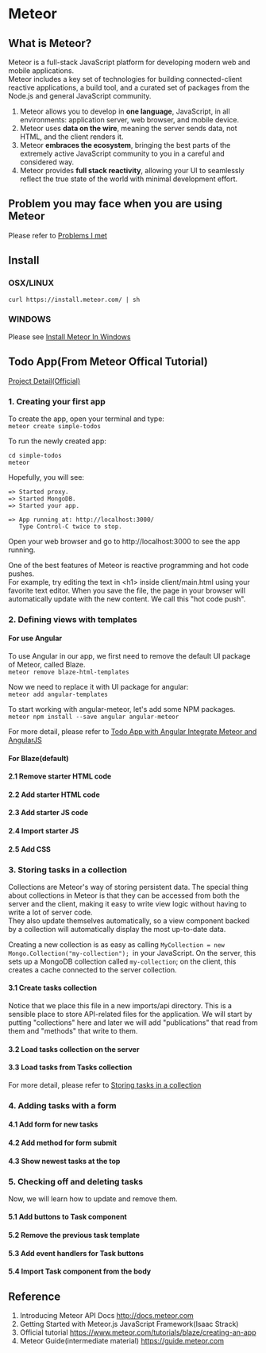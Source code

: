 # Meteor

## What is Meteor?
Meteor is a full-stack JavaScript platform for developing modern web and mobile applications.   
Meteor includes a key set of technologies for building connected-client reactive applications, a build tool, and a curated set of packages from the Node.js and general JavaScript community.
1. Meteor allows you to develop in **one language**, JavaScript, in all environments: application server, web browser, and mobile device.  
2. Meteor uses **data on the wire**, meaning the server sends data, not HTML, and the client renders it.  
3. Meteor **embraces the ecosystem**, bringing the best parts of the extremely active JavaScript community to you in a careful and considered way.  
4. Meteor provides **full stack reactivity**, allowing your UI to seamlessly reflect the true state of the world with minimal development effort.  

## Problem you may face when you are using Meteor
Please refer to [Problems I met](https://github.com/PepperGo/WebTechnologies/blob/master/Framework/Meteor/Problems.md)

## Install
### OSX/LINUX  
```curl https://install.meteor.com/ | sh```

### WINDOWS  
Please see [Install Meteor In Windows](https://github.com/PepperGo/WebTechnologies/blob/master/Framework/Meteor/InstallInWindows.md)

##  Todo App(From Meteor Offical Tutorial) 
[Project Detail(Official)](https://github.com/meteor/simple-todos-angular)
### 1. Creating your first app  
To create the app, open your terminal and type:  
```meteor create simple-todos```

To run the newly created app:  
```
cd simple-todos
meteor
```
Hopefully, you will see:
```
=> Started proxy.
=> Started MongoDB.
=> Started your app.

=> App running at: http://localhost:3000/
   Type Control-C twice to stop.
```

Open your web browser and go to http://localhost:3000 to see the app running.  

One of the best features of Meteor is reactive programming and hot code pushes.  
For example, try editing the text in \<h1\> inside client\/main.html using your favorite text editor. When you save the file, the page in your browser will automatically update with the new content. We call this "hot code push".  


### 2. Defining views with templates
#### For use Angular
To use Angular in our app, we first need to remove the default UI package of Meteor, called Blaze.  
```meteor remove blaze-html-templates```  

Now we need to replace it with UI package for angular:  
```meteor add angular-templates```  

To start working with angular-meteor, let's add some NPM packages.  
```meteor npm install --save angular angular-meteor```   

For more detail, please refer to [Todo App with Angular Integrate Meteor and AngularJS](https://www.meteor.com/tutorials/angular/creating-an-app)

#### For Blaze(default)
#### 2.1 Remove starter HTML code

#### 2.2 Add starter HTML code

#### 2.3 Add starter JS code

#### 2.4 Import starter JS

#### 2.5 Add CSS

### 3. Storing tasks in a collection
Collections are Meteor's way of storing persistent data. The special thing about collections in Meteor is that they can be accessed from both the server and the client, making it easy to write view logic without having to write a lot of server code.   
They also update themselves automatically, so a view component backed by a collection will automatically display the most up-to-date data.  

Creating a new collection is as easy as calling ```MyCollection = new Mongo.Collection("my-collection"); ```in your JavaScript. 
On the server, this sets up a MongoDB collection called ```my-collection```; on the client, this creates a cache connected to the server collection. 
#### 3.1 Create tasks collection
Notice that we place this file in a new imports/api directory. This is a sensible place to store API-related files for the application. We will start by putting "collections" here and later we will add "publications" that read from them and "methods" that write to them. 
#### 3.2 Load tasks collection on the server

#### 3.3 Load tasks from Tasks collection


For more detail, please refer to [Storing tasks in a collection](https://www.meteor.com/tutorials/angular/collections)

### 4. Adding tasks with a form
#### 4.1  Add form for new tasks

#### 4.2  Add method for form submit

#### 4.3  Show newest tasks at the top

### 5. Checking off and deleting tasks
Now, we will learn how to update and remove them.

#### 5.1  Add buttons to Task component

#### 5.2 Remove the previous task template 

#### 5.3  Add event handlers for Task buttons

#### 5.4  Import Task component from the body




## Reference
1. Introducing Meteor API Docs http://docs.meteor.com
2. Getting Started with Meteor.js JavaScript Framework(Isaac Strack)
3. Official tutorial https://www.meteor.com/tutorials/blaze/creating-an-app
4. Meteor Guide(intermediate material) https://guide.meteor.com



